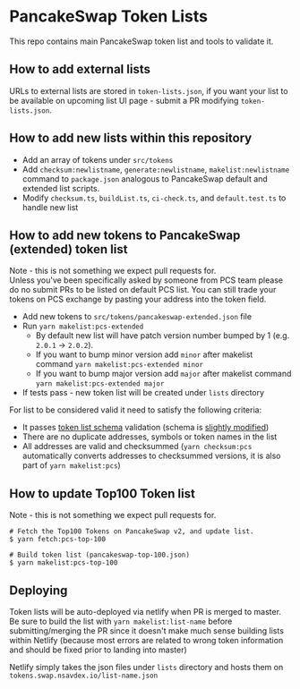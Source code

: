 # PancakeSwap Token Lists

This repo contains main PancakeSwap token list and tools to validate it.

## How to add external lists

URLs to external lists are stored in `token-lists.json`, if you want your list to be available on upcoming list UI page - submit a PR modifying `token-lists.json`.

## How to add new lists within this repository

- Add an array of tokens under `src/tokens`
- Add `checksum:newlistname`, `generate:newlistname`, `makelist:newlistname` command to `package.json` analogous to PancakeSwap default and extended list scripts.
- Modify `checksum.ts`, `buildList.ts`, `ci-check.ts`, and `default.test.ts` to handle new list

## How to add new tokens to PancakeSwap (extended) token list

Note - this is not something we expect pull requests for.  
Unless you've been specifically asked by someone from PCS team please do no submit PRs to be listed on default PCS list. You can still trade your tokens on PCS exchange by pasting your address into the token field.

- Add new tokens to `src/tokens/pancakeswap-extended.json` file
- Run `yarn makelist:pcs-extended`
  - By default new list will have patch version number bumped by 1 (e.g. `2.0.1` -> `2.0.2`).
  - If you want to bump minor version add `minor` after makelist command `yarn makelist:pcs-extended minor`
  - If you want to bump major version add `major` after makelist command `yarn makelist:pcs-extended major`
- If tests pass - new token list will be created under `lists` directory

For list to be considered valid it need to satisfy the following criteria:

- It passes [token list schema](https://github.com/Uniswap/token-lists/blob/master/src/tokenlist.schema.json) validation (schema is [slightly modified](src/schema.ts))
- There are no duplicate addresses, symbols or token names in the list
- All addresses are valid and checksummed (`yarn checksum:pcs` automatically converts addresses to checksummed versions, it is also part of `yarn makelist:pcs`)

## How to update Top100 Token list

Note - this is not something we expect pull requests for.

```shell script
# Fetch the Top100 Tokens on PancakeSwap v2, and update list.
$ yarn fetch:pcs-top-100

# Build token list (pancakeswap-top-100.json)
$ yarn makelist:pcs-top-100
```

## Deploying

Token lists will be auto-deployed via netlify when PR is merged to master. Be sure to build the list with `yarn makelist:list-name` before submitting/merging the PR since it doesn't make much sense building lists within Netlify (because most errors are related to wrong token information and should be fixed prior to landing into master)

Netlify simply takes the json files under `lists` directory and hosts them on `tokens.swap.nsavdex.io/list-name.json`
